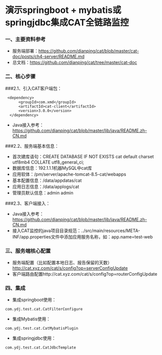 # 演示springboot + mybatis或springjdbc集成CAT全链路监控 

### 一、主要资料参考
- 服务端部署：https://github.com/dianping/cat/blob/master/cat-doc/posts/ch4-server/README.md
- 总文档：https://github.com/dianping/cat/tree/master/cat-doc

### 二、核心步骤
###2.1、引入CAT客户端包：
```
 <dependency>
      <groupId>com.xmd</groupId>
      <artifactId>cat-client</artifactId>
      <version>3.0.0</version>
  </dependency>
```
- Java接入参考：https://github.com/dianping/cat/blob/master/lib/java/README.zh-CN.md

###2.2、服务端基本信息：
- 首次建库语句：CREATE DATABASE IF NOT EXISTS cat default charset utf8mb4 COLLATE utf8_general_ci;
- 数据库信息：192.1.1.1机器MySQL中cat库
- 应用软体：/pm/server/apache-tomcat-8.5-cat/webapps
- 基本配置信息：/data/appdatas/cat
- 应用日志信息：/data/applogs/cat
- 管理员默认信息：admin  admin

###2.3、客户端接入：
- Java接入参考：https://github.com/dianping/cat/blob/master/lib/java/README.zh-CN.md
- 接入CAT监控的java项目目录规范：../src/main/resources/META-INF/app.properties文件中添加应用服务名称，如：app.name=test-web

### 三、服务端核心配置
- 服务端配置（比如配置本地日志、报告保留的天数）http://cat.xyz.com/cat/s/config?op=serverConfigUpdate
- 客户端路由配置http://cat.xyz.com/cat/s/config?op=routerConfigUpdate

### 四、集成
- 集成springboot使用：
```
com.ydj.test.cat.CatFilterConfigure
```
- 集成Mybatis使用：
```
com.ydj.test.cat.CatMybatisPlugin
```
- 集成springjdbc使用：
```
com.ydj.test.cat.CatJdbcTemplate
```